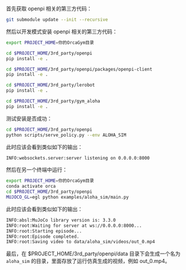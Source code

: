 首先获取 openpi 相关的第三方代码：

```bash
git submodule update --init --recursive
```

然后以开发模式安装 openpi 相关的第三方代码：


```bash
export PROJECT_HOME=你的OrcaGym目录

cd $PROJECT_HOME/3rd_party/openpi
pip install -e .

cd $PROJECT_HOME/3rd_party/openpi/packages/openpi-client
pip install -e .

cd $PROJECT_HOME/3rd_party/lerobot
pip install -e .

cd $PROJECT_HOME/3rd_party/gym_aloha
pip install -e .
```

测试安装是否成功：

```bash
cd $PROJECT_HOME/3rd_party/openpi
python scripts/serve_policy.py --env ALOHA_SIM
```

此时应该会看到类似如下的输出：

```bash
INFO:websockets.server:server listening on 0.0.0.0:8000
```

然后在另一个终端中运行：

```bash
export PROJECT_HOME=你的OrcaGym目录
conda activate orca
cd $PROJECT_HOME/3rd_party/openpi
MUJOCO_GL=egl python examples/aloha_sim/main.py
``` 

此时应该会看到类似如下的输出：

```bash
INFO:absl:MuJoCo library version is: 3.3.0
INFO:root:Waiting for server at ws://0.0.0.0:8000...
INFO:root:Starting episode...
INFO:root:Episode completed.
INFO:root:Saving video to data/aloha_sim/videos/out_0.mp4
``` 

最后，在 $PROJECT_HOME/3rd_party/openpi/data 目录下会生成一个名为 `aloha_sim` 的目录，里面存放了运行仿真生成的视频，例如 out_0.mp4。
